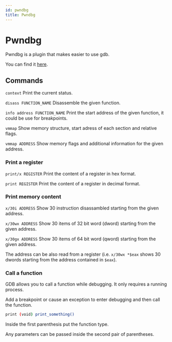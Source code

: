 ```yaml
---
id: pwndbg
title: Pwndbg
---
```


# Pwndbg

Pwndbg is a plugin that makes easier to use gdb.

You can find it [here](https://github.com/pwndbg/pwndbg).

## Commands

`context` Print the current status.

`disass FUNCTION_NAME` Disassemble the given function.

`info address FUNCTION_NAME` Print the start address of the given function, it could be use for breakpoints.

`vmmap` Show memory structure, start adress of each section and relative flags.

`vmmap ADDRESS` Show memory flags and additional information for the given address.

### Print a register

`print/x REGISTER` Print the content of a register in hex format.

`print REGISTER` Print the content of a register in decimal format.

### Print memory content

`x/30i ADDRESS` Show 30 instruction disassambled starting from the given address.

`x/30wx ADDRESS` Show 30 items of 32 bit word (dword) starting from the given address.

`x/30gx ADDRESS` Show 30 items of 64 bit word (qword) starting from the given address.

The address can be also read from a register (i.e. `x/30wx *$eax` shows 30 dwords starting from the address contained in `$eax`).

### Call a function

GDB allows you to call a function while debugging. It only requires a running process.

Add a breakpoint or cause an exception to enter debugging and then call the function.

```bash
print (void) print_something()
```

Inside the first parenthesis put the function type.

Any parameters can be passed inside the second pair of parentheses.
